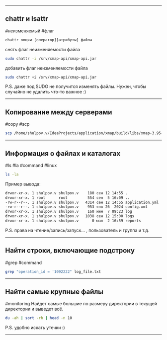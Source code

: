
---
## chattr и lsattr
#неизменяемый #флаг

```bash
chattr опции [оператор][атрибуты] файлы
```

снять флаг неизменяемости файла
```bash
sudo chattr -i /srv/xmap-api/xmap-api.jar
```

добавить флаг неизменяемости файла
```bash
sudo chattr +i /srv/xmap-api/xmap-api.jar
```

P.S. даже под SUDO не получится изменять файлы. Нужен, чтобы случайно не удалить что-то важное :)

---

## Копирование между серверами
#copy #scp
```bash
scp /home/shulpov.v/IdeaProjects/application/xmap/build/libs/xmap-3.95-SNAPSHOT.jar shulpov.v@50.249.14.205:/home/shulpov.v/xmap.jar
```

---

## Информация о файлах и каталогах
#ls #la #command #linux
```bash
ls -la
```

Пример вывода:
```bash
drwxr-xr-x. 1 shulpov.v shulpov.v    180 сен 12 14:55 .  
drwxr-xr-x. 1 root      root         554 сен  5 16:09 ..  
-rw-r--r--. 1 shulpov.v shulpov.v   4314 сен 12 14:55 application.yml  
-rw-r--r--. 1 shulpov.v shulpov.v    953 янв 26  2024 config.xml  
drwxr-xr-x. 1 shulpov.v shulpov.v    160 июн  7 09:23 log  
drwxr-xr-x. 1 shulpov.v shulpov.v   1038 сен 12 15:00 logs  
drwxr-xr-x. 1 shulpov.v shulpov.v      0 мая  2 16:59 reports
```

P.S. права на чтение/запись/запуск... , пользователь и группа и т.д.

---

## Найти строки, включающие подстроку
#grep #command 

```bash
grep "operation_id = '1092222" log_file.txt
```

---

## Найти самые крупные файлы
#monitoring 
Найдет самые большие по размеру директории в текущей директории и выведет всё.
```bash
du -ah | sort -rh | head -n 10
```

P.S. удобно искать утечки :)

----



